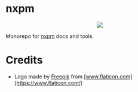 # nxpm

<p align="center"><img src="https://avatars0.githubusercontent.com/u/65322676?s=400&u=4a36f7a4110a16d674cba9610dae5d5e2966ab3a&v=4"></p>

Monorepo for [nxpm](https://github.com/nxpm/nxpm-cli) docs and tools.

# Credits

- Logo made by [Freepik](https://www.flaticon.com/authors/freepik) from [www.flaticon.com](https://www.flaticon.com/)

